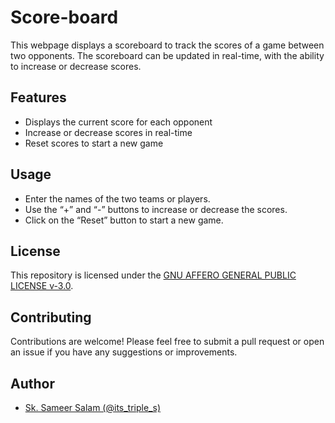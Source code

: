 # Score-board

This webpage displays a scoreboard to track the scores of a game between two opponents. The scoreboard can be updated in real-time, with the ability to increase or decrease scores.

## Features

- Displays the current score for each opponent
- Increase or decrease scores in real-time
- Reset scores to start a new game

## Usage

- Enter the names of the two teams or players.
- Use the “+” and “-” buttons to increase or decrease the scores.
- Click on the “Reset” button to start a new game.

## License

This repository is licensed under the [GNU AFFERO GENERAL PUBLIC LICENSE v-3.0](./LICENSE).

## Contributing

Contributions are welcome! Please feel free to submit a pull request or open an issue if you have any suggestions or improvements.

## Author

- [Sk. Sameer Salam (@its_triple_s)](https://github.com/its-triple-s)
